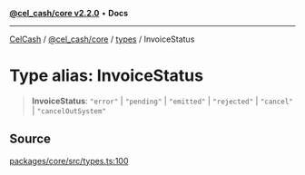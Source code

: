[**@cel_cash/core v2.2.0**](../../README.md) • **Docs**

***

[CelCash](../../../../packages.md) / [@cel\_cash/core](../../README.md) / [types](../README.md) / InvoiceStatus

# Type alias: InvoiceStatus

> **InvoiceStatus**: `"error"` \| `"pending"` \| `"emitted"` \| `"rejected"` \| `"cancel"` \| `"cancelOutSystem"`

## Source

[packages/core/src/types.ts:100](https://github.com/Pyxlab/celcash/blob/b57c7034bd65dcd5b083f272f9cfe6cc4ff73f7b/packages/core/src/types.ts#L100)
